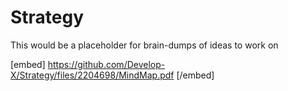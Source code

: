 # Strategy
This would be a placeholder for brain-dumps of ideas to work on

[embed] https://github.com/Develop-X/Strategy/files/2204698/MindMap.pdf [/embed]


